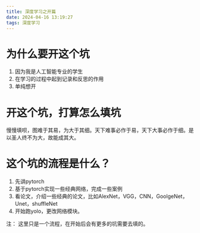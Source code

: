 ```yaml
---
title: 深度学习之开篇
date: 2024-04-16 13:19:27
tags: 深度学习
---
```


# 为什么要开这个坑
1. 因为我是人工智能专业的学生
2. 在学习的过程中起到记录和反思的作用
3. 单纯想开

# 开这个坑，打算怎么填坑
慢慢填呗，图难于其易，为大于其细。天下难事必作于易，天下大事必作于细。是以圣人终不为大，故能成其大。

# 这个坑的流程是什么？
1. 先讲pytorch
2. 基于pytorch实现一些经典网络，完成一些案例
3. 看论文，介绍一些经典的论文，比如AlexNet，VGG，CNN，GoolgeNet，Unet，shuffleNet
4. 开始跑yolo，更改网络模块。

注： 这里只是一个流程，在开始后会有更多的坑需要去填的。